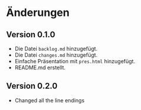 # Änderungen

## Version 0.1.0

- Die Datei `backlog.md` hinzugefügt.
- Die Datei `changes.md` hinzugefügt.
- Einfache Präsentation mit `pres.html` hinzugefügt.
- README.md erstellt.

## Version 0.2.0

- Changed all the line endings
